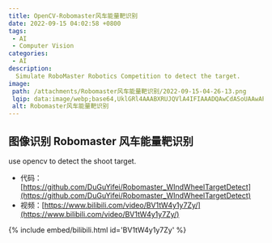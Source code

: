 ```yaml
---
title: OpenCV-Robomaster风车能量靶识别
date: 2022-09-15 04:02:58 +0800
tags:
 - AI
 - Computer Vision
categories:
 - AI
description:
  Simulate RoboMaster Robotics Competition to detect the target.
image:
 path: /attachments/Robomaster风车能量靶识别/2022-09-15-04-26-13.png
 lqip: data:image/webp;base64,UklGRl4AAABXRUJQVlA4IFIAAADQAwCdASoUAAwAPxFysFAsJqSisAgBgCIJZwAUTcEmi3Iz8iGBnAAA/s363l/UuNFC1WNEAdixByUD9YOKu6MUm4uUJb/YmcXf5bg
 alt: Robomaster风车能量靶识别
---
```


## 图像识别 Robomaster 风车能量靶识别

use opencv to detect the shoot target.

* 代码：[https://github.com/DuGuYifei/Robomaster_WIndWheelTargetDetect](https://github.com/DuGuYifei/Robomaster_WIndWheelTargetDetect)
* 视频：[https://www.bilibili.com/video/BV1tW4y1y7Zy/](https://www.bilibili.com/video/BV1tW4y1y7Zy/)

{% include embed/bilibili.html id='BV1tW4y1y7Zy' %}
